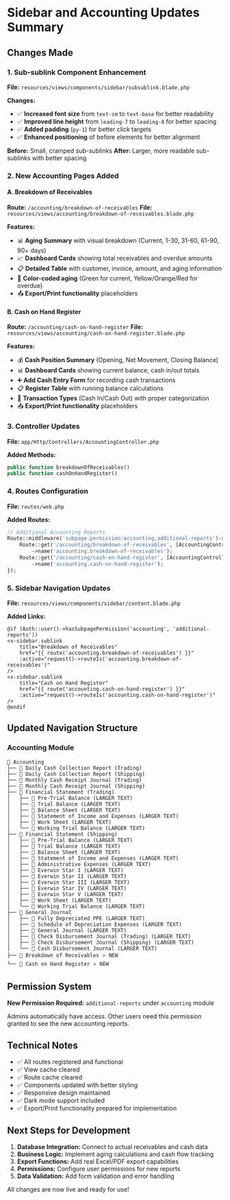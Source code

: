 # Sidebar and Accounting Updates Summary

## Changes Made

### 1. Sub-sublink Component Enhancement
**File:** `resources/views/components/sidebar/subsublink.blade.php`

**Changes:**
- ✅ **Increased font size** from `text-sm` to `text-base` for better readability
- ✅ **Improved line height** from `leading-7` to `leading-8` for better spacing
- ✅ **Added padding** (`py-1`) for better click targets
- ✅ **Enhanced positioning** of before elements for better alignment

**Before:** Small, cramped sub-sublinks
**After:** Larger, more readable sub-sublinks with better spacing

### 2. New Accounting Pages Added

#### A. Breakdown of Receivables
**Route:** `/accounting/breakdown-of-receivables`
**File:** `resources/views/accounting/breakdown-of-receivables.blade.php`

**Features:**
- 📊 **Aging Summary** with visual breakdown (Current, 1-30, 31-60, 61-90, 90+ days)
- 📈 **Dashboard Cards** showing total receivables and overdue amounts
- 📋 **Detailed Table** with customer, invoice, amount, and aging information
- 🎨 **Color-coded aging** (Green for current, Yellow/Orange/Red for overdue)
- 📤 **Export/Print functionality** placeholders

#### B. Cash on Hand Register
**Route:** `/accounting/cash-on-hand-register`
**File:** `resources/views/accounting/cash-on-hand-register.blade.php`

**Features:**
- 💰 **Cash Position Summary** (Opening, Net Movement, Closing Balance)
- 📊 **Dashboard Cards** showing current balance, cash in/out totals
- ➕ **Add Cash Entry Form** for recording cash transactions
- 📋 **Register Table** with running balance calculations
- 🎯 **Transaction Types** (Cash In/Cash Out) with proper categorization
- 📤 **Export/Print functionality** placeholders

### 3. Controller Updates
**File:** `app/Http/Controllers/AccountingController.php`

**Added Methods:**
```php
public function breakdownOfReceivables()
public function cashOnHandRegister()
```

### 4. Routes Configuration
**File:** `routes/web.php`

**Added Routes:**
```php
// Additional Accounting Reports
Route::middleware('subpage.permission:accounting,additional-reports')->group(function () {
    Route::get('/accounting/breakdown-of-receivables', [AccountingController::class, 'breakdownOfReceivables'])
        ->name('accounting.breakdown-of-receivables');
    Route::get('/accounting/cash-on-hand-register', [AccountingController::class, 'cashOnHandRegister'])
        ->name('accounting.cash-on-hand-register');
});
```

### 5. Sidebar Navigation Updates
**File:** `resources/views/components/sidebar/content.blade.php`

**Added Links:**
```blade
@if (Auth::user()->hasSubpagePermission('accounting', 'additional-reports'))
<x-sidebar.sublink
    title="Breakdown of Receivables"
    href="{{ route('accounting.breakdown-of-receivables') }}"
    :active="request()->routeIs('accounting.breakdown-of-receivables')"
/>
<x-sidebar.sublink
    title="Cash on Hand Register"
    href="{{ route('accounting.cash-on-hand-register') }}"
    :active="request()->routeIs('accounting.cash-on-hand-register')"
/>
@endif
```

## Updated Navigation Structure

### Accounting Module
```
📁 Accounting
├── 📄 Daily Cash Collection Report (Trading)
├── 📄 Daily Cash Collection Report (Shipping)
├── 📄 Monthly Cash Receipt Journal (Trading)
├── 📄 Monthly Cash Receipt Journal (Shipping)
├── 📁 Financial Statement (Trading)
│   ├── 📄 Pre-Trial Balance (LARGER TEXT)
│   ├── 📄 Trial Balance (LARGER TEXT)
│   ├── 📄 Balance Sheet (LARGER TEXT)
│   ├── 📄 Statement of Income and Expenses (LARGER TEXT)
│   ├── 📄 Work Sheet (LARGER TEXT)
│   └── 📄 Working Trial Balance (LARGER TEXT)
├── 📁 Financial Statement (Shipping)
│   ├── 📄 Pre-Trial Balance (LARGER TEXT)
│   ├── 📄 Trial Balance (LARGER TEXT)
│   ├── 📄 Balance Sheet (LARGER TEXT)
│   ├── 📄 Statement of Income and Expenses (LARGER TEXT)
│   ├── 📄 Administrative Expenses (LARGER TEXT)
│   ├── 📄 Everwin Star I (LARGER TEXT)
│   ├── 📄 Everwin Star II (LARGER TEXT)
│   ├── 📄 Everwin Star III (LARGER TEXT)
│   ├── 📄 Everwin Star IV (LARGER TEXT)
│   ├── 📄 Everwin Star V (LARGER TEXT)
│   ├── 📄 Work Sheet (LARGER TEXT)
│   └── 📄 Working Trial Balance (LARGER TEXT)
├── 📁 General Journal
│   ├── 📄 Fully Depreciated PPE (LARGER TEXT)
│   ├── 📄 Schedule of Depreciation Expenses (LARGER TEXT)
│   ├── 📄 General Journal (LARGER TEXT)
│   ├── 📄 Check Disbursement Journal (Trading) (LARGER TEXT)
│   ├── 📄 Check Disbursement Journal (Shipping) (LARGER TEXT)
│   └── 📄 Cash Disbursement Journal (LARGER TEXT)
├── 📄 Breakdown of Receivables ⭐ NEW
└── 📄 Cash on Hand Register ⭐ NEW
```

## Permission System
**New Permission Required:** `additional-reports` under `accounting` module

Admins automatically have access. Other users need this permission granted to see the new accounting reports.

## Technical Notes
- ✅ All routes registered and functional
- ✅ View cache cleared
- ✅ Route cache cleared  
- ✅ Components updated with better styling
- ✅ Responsive design maintained
- ✅ Dark mode support included
- ✅ Export/Print functionality prepared for implementation

## Next Steps for Development
1. **Database Integration:** Connect to actual receivables and cash data
2. **Business Logic:** Implement aging calculations and cash flow tracking
3. **Export Functions:** Add real Excel/PDF export capabilities
4. **Permissions:** Configure user permissions for new reports
5. **Data Validation:** Add form validation and error handling

All changes are now live and ready for use!
